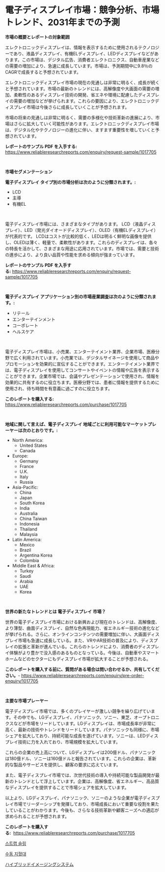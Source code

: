 <p><h1>電子ディスプレイ市場：競争分析、市場トレンド、2031年までの予測</h1></p><p><strong>市場の概要とレポートの対象範囲</strong></p>
<p><p>エレクトロニックディスプレイは、情報を表示するために使用されるテクノロジーであり、液晶ディスプレイ、有機ELディスプレイ、LEDディスプレイなどがあります。この市場は、デジタル広告、消費者エレクトロニクス、自動車産業などの需要の増加により、急速に成長しています。市場は、予測期間中に9.8％のCAGRで成長すると予想されています。</p><p>エレクトロニックディスプレイ市場の現在の見通しは非常に明るく、成長が続くと予想されています。市場の最新のトレンドには、高解像度や大画面の需要の増加、柔軟性のあるディスプレイ技術の開発、省エネや環境に配慮したディスプレイの需要の増加などが挙げられます。これらの要因により、エレクトロニックディスプレイ市場は今後さらに成長していくことが予想されます。</p><p>市場の将来の見通しは非常に明るく、需要の多様化や技術革新の進展により、市場はさらに拡大していく可能性があります。エレクトロニックディスプレイ市場は、デジタル化やテクノロジーの進化に伴い、ますます重要性を増していくと予想されています。</p></p>
<p><strong>レポートのサンプル PDF を入手する:</strong> <a href="https://www.reliableresearchreports.com/enquiry/request-sample/1017705">https://www.reliableresearchreports.com/enquiry/request-sample/1017705</a></p>
<p>&nbsp;</p>
<p><strong>市場セグメンテーション</strong></p>
<p><strong>電子ディスプレイ タイプ別の市場分析は次のように分類されます。:</strong></p>
<p><ul><li>LCD</li><li>主導</li><li>有機EL</li></ul></p>
<p>&nbsp;</p>
<p><p>電子ディスプレイ市場には、さまざまなタイプがあります。 LCD（液晶ディスプレイ）、LED（発光ダイオードディスプレイ）、OLED（有機ELディスプレイ）が代表的です。 LCDはコストが比較的低く、LEDは明るく鮮明な画像を提供し、OLEDは薄く、軽量で、柔軟性があります。これらのディスプレイは、各々の特長を活かして、さまざまな用途に応用されています。市場では、需要と技術の進歩により、より良い品質や性能を求める傾向が強まっています。</p></p>
<p><strong>レポートのサンプル PDF を入手する:</strong>&nbsp;<a href="https://www.reliableresearchreports.com/enquiry/request-sample/1017705">https://www.reliableresearchreports.com/enquiry/request-sample/1017705</a></p>
<p>&nbsp;</p>
<p><strong> 電子ディスプレイ アプリケーション別の市場産業調査は次のように分類されます。:</strong></p>
<p><ul><li>リテール</li><li>エンターテインメント</li><li>コーポレート</li><li>ヘルスケア</li></ul></p>
<p>&nbsp;</p>
<p><p>電子ディスプレイ市場は、小売業、エンターテイメント業界、企業市場、医療分野で広く利用されています。小売業では、デジタルサイネージを使用して商品やプロモーションを効果的に宣伝することができます。エンターテイメント業界では、電子ディスプレイを使用してコンサートやイベントの情報や広告を表示することができます。企業市場では、会議やプレゼンテーションで使用され、情報を効果的に共有するのに役立ちます。医療分野では、患者に情報を提供するために使用され、待ち時間を有意義に過ごすのに役立ちます。</p></p>
<p><strong>このレポートを購入する:</strong>&nbsp; <a href="https://www.reliableresearchreports.com/purchase/1017705">https://www.reliableresearchreports.com/purchase/1017705</a></p>
<p>&nbsp;</p>
<p><strong>地域に関して言えば、電子ディスプレイ 地域ごとに利用可能なマーケットプレーヤーは次のとおりです。:</strong></p>
<p><ul>
    <li>
        North America:
        <ul>
            <li>United States</li>
            <li>Canada</li>
        </ul>
    </li>
    <li>
        Europe:
        <ul>
            <li>Germany</li>
            <li>France</li>
            <li>U.K.</li>
            <li>Italy</li>
            <li>Russia</li>
        </ul>
    </li>
    <li>
        Asia-Pacific:
        <ul>
            <li>China</li>
            <li>Japan</li>
            <li>South Korea</li>
            <li>India</li>
            <li>Australia</li>
            <li>China Taiwan</li>
            <li>Indonesia</li>
            <li>Thailand</li>
            <li>Malaysia</li>
        </ul>
    </li>
    <li>
        Latin America:
        <ul>
            <li>Mexico</li>
            <li>Brazil</li>
            <li>Argentina Korea</li>
            <li>Colombia</li>
        </ul>
    </li>
    <li>
        Middle East & Africa:
        <ul>
            <li>Turkey</li>
            <li>Saudi</li>
            <li>Arabia</li>
            <li>UAE</li>
            <li>Korea</li>
        </ul>
    </li>
    </ul></p>
<p>&nbsp;</p>
<p><strong>世界の新たなトレンドとは 電子ディスプレイ 市場？</strong></p>
<p><p>世界の電子ディスプレイ市場における新興および現在のトレンドは、高解像度、より薄型、曲面ディスプレイ、自然な色再現能力、省エネルギー技術の進化などが挙げられる。さらに、オンラインコンテンツの需要増加に伴い、大画面ディスプレイ市場も急速に成長している。また、VRやAR技術の普及により、ディスプレイの拡張と革新が進んでいる。これらのトレンドにより、消費者のディスプレイ体験がより豊かで没入感のあるものとなっている。今後は、自動車やスマートホームなどのセクターにもディスプレイ市場が拡大することが予想される。</p></p>
<p><strong>このレポートを購入する前に、質問がある場合は問い合わせるか、共有してください。</strong>- <a href="https://www.reliableresearchreports.com/enquiry/pre-order-enquiry/1017705">https://www.reliableresearchreports.com/enquiry/pre-order-enquiry/1017705</a></p>
<p>&nbsp;</p>
<p><strong>主要な市場プレーヤー</strong></p>
<p><p>電子ディスプレイ市場では、多くのプレイヤーが激しい競争を繰り広げています。その中でも、LGディスプレイ、パナソニック、ソニー、東芝、オープトロニクスなどが市場をリードしています。LGディスプレイは、市場成長率が非常に高く、最新の技術やトレンドをリードしています。パナソニックも同様に、市場シェアを拡大しており、持続可能な成長を遂げています。ソニーは、LEDディスプレイ技術に力を入れており、市場規模を拡大しています。</p><p>これらの企業の売上高について、LGディスプレイは200億ドル、パナソニックは180億ドル、ソニーは160億ドルと報告されています。これらの企業は、革新的な製品やサービスを提供し、顧客の要求に応えています。</p><p>また、電子ディスプレイ市場では、次世代技術の導入や持続可能な製品開発が最新のトレンドとして浮上しています。企業は、高解像度、省エネルギー、高品質なディスプレイを提供することで市場シェアを拡大しています。</p><p>以上より、LGディスプレイ、パナソニック、ソニーのような企業が電子ディスプレイ市場でリーダーシップを発揮しており、市場成長において重要な役割を果たしていることがわかります。今後も、さらなる技術革新や顧客ニーズへの適応が求められることが予想されます。</p></p>
<p><strong>このレポートを購入する:</strong>&nbsp;&nbsp;<a href="https://www.reliableresearchreports.com/purchase/1017705">https://www.reliableresearchreports.com/purchase/1017705</a></p>
<p><p><a href="https://medium.com/@anamurno/%EC%8A%A4%ED%8A%B8%EB%9E%A9-%EC%8A%AC%EB%A7%81-%EC%8B%9C%EC%9E%A5-%EA%B7%9C%EB%AA%A8-%EC%8B%9C%EC%9E%A5-%EC%A0%84%EB%A7%9D-%EB%B0%8F-%EC%8B%9C%EC%9E%A5-%EC%98%88%EC%B8%A1-2024%EB%85%84%EB%B6%80%ED%84%B0-2031%EB%85%84%EA%B9%8C%EC%A7%80-8e314cdf470a">스트랩 슬링</a></p><p><a href="https://medium.com/@anamurno/%EC%88%98%EB%8F%99-%EC%86%A1%ED%98%88%EB%9D%A0-%EC%8B%9C%EC%9E%A5-%EB%8F%99%ED%96%A5-%EB%B0%8F-%EC%8B%9C%EC%9E%A5-%EB%B6%84%EC%84%9D%EC%9D%80-2024%EB%85%84%EB%B6%80%ED%84%B0-2031%EB%85%84%EA%B9%8C%EC%A7%80-%EC%98%88%EC%B8%A1%EB%90%A9%EB%8B%88%EB%8B%A4-f889b3318f72">수동 지혈대</a></p><p><a href="https://medium.com/@aylinbeier/%E3%83%8F%E3%82%A4%E3%83%96%E3%83%AA%E3%83%83%E3%83%89%E3%82%A4%E3%83%A1%E3%83%BC%E3%82%B8%E3%83%B3%E3%82%B0%E3%82%B7%E3%82%B9%E3%83%86%E3%83%A0%E5%B8%82%E5%A0%B4%E3%81%AE%E5%88%86%E6%9E%90-%E3%82%B0%E3%83%AD%E3%83%BC%E3%83%90%E3%83%AB%E7%94%A3%E6%A5%AD%E3%81%AE%E5%B1%95%E6%9C%9B%E3%81%A8%E4%BA%88%E6%B8%AC-2024%E5%B9%B4%E3%81%8B%E3%82%892031%E5%B9%B4-189aa7d97415">ハイブリッドイメージングシステム</a></p></p>